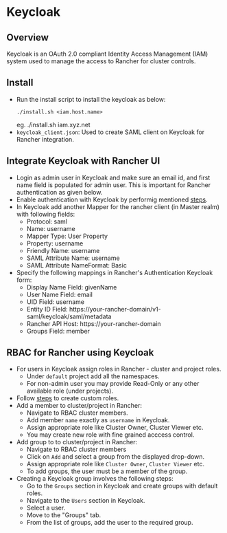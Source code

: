 # Keycloak
## Overview
Keycloak is an OAuth 2.0 compliant Identity Access Management (IAM) system used to manage the access to Rancher for cluster controls.
## Install
* Run the install script to install the keycloak as below:
  ```
  ./install.sh <iam.host.name>
  ```
  eg. ./install.sh iam.xyz.net
* `keycloak_client.json`:  Used to create SAML client on Keycloak for Rancher integration.
## Integrate Keycloak with Rancher UI
* Login as admin user in Keycloak and make sure an email id, and first name field is populated for admin user. This is important for Rancher authentication as given below.
* Enable authentication with Keycloak by performig mentioned [steps](https://ranchermanager.docs.rancher.com/v2.6/how-to-guides/new-user-guides/authentication-permissions-and-global-configuration/authentication-config/configure-keycloak-saml).
* In Keycloak add another Mapper for the rancher client (in Master realm) with following fields:
  * Protocol: saml
  * Name: username
  * Mapper Type: User Property
  * Property: username
  * Friendly Name: username
  * SAML Attribute Name: username
  * SAML Attribute NameFormat: Basic
* Specify the following mappings in Rancher's Authentication Keycloak form:
  * Display Name Field: givenName
  * User Name Field: email
  * UID Field: username
  * Entity ID Field: https://your-rancher-domain/v1-saml/keycloak/saml/metadata
  * Rancher API Host: https://your-rancher-domain
  * Groups Field: member
## RBAC for Rancher using Keycloak
* For users in Keycloak assign roles in Rancher - cluster and project roles.
  * Under `default` project add all the namespaces.
  * For non-admin user you may provide Read-Only or any other available role (under projects).
* Follow [steps](../../docs/create-custom-role.md) to create custom roles.
* Add a member to cluster/project in Rancher:
  * Navigate to RBAC cluster members.
  * Add member `name` exactly as `username` in Keycloak.
  * Assign appropriate role like Cluster Owner, Cluster Viewer etc.
  * You may create new role with fine grained acccess control.
* Add group to to cluster/project in Rancher:
  * Navigate to RBAC cluster members
  * Click on `Add` and select a group from the displayed drop-down.
  * Assign appropriate role like `Cluster Owner`, `Cluster Viewer` etc.
  * To add groups, the user must be a member of the group.
* Creating a Keycloak group involves the following steps:
  * Go to the `Groups` section in Keycloak and create groups with default roles.
  * Navigate to the `Users` section in Keycloak.
  * Select a user.
  * Move to the "Groups" tab. 
  * From the list of groups, add the user to the required group.
